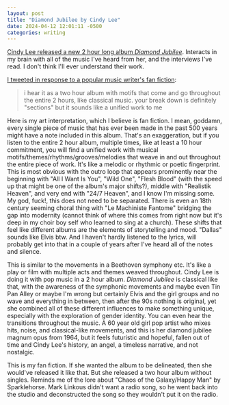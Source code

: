 ```yaml
---
layout: post
title: "Diamond Jubilee by Cindy Lee"
date: 2024-04-12 12:01:11 -0500
categories: writing
---
```


[Cindy Lee released a new 2 hour long album *Diamond Jubilee*](https://www.youtube.com/watch?v=_LJi5na897Y). Interacts in my brain with all of the music I've heard from her, and the interviews I've read. I don't think I'll ever understand their work.

[I tweeted in response to a popular music writer's fan fiction](https://twitter.com/greenie_bean/status/1778786401472938474):

> i hear it as a two hour album with motifs that come and go throughout the entire 2 hours, like classical music. your break down is definitely "sections" but it sounds like a unified work to me

Here is my art interpretation, which I believe is fan fiction. I mean, goddamn, every single piece of music that has ever been made in the past 500 years might have a note included in this album. That's an exaggeration, but if you listen to the entire 2 hour album, multiple times, like at least a 10 hour commitment, you will find a unified work with musical motifs/themes/rhythms/grooves/melodies that weave in and out throughout the entire piece of work. It's like a melodic or rhythmic or poetic fingerprint. This is most obvious with the outro loop that appears prominently near the beginning with "All I Want Is You", "Wild One", "Flesh Blood" (with the speed up that might be one of the album's major shifts?), middle with "Realistik Heaven", and very end with "24/7 Heaven", and I know I'm missing some. My god, fuck!, this does not need to be separated. There is even an 18th century seeming choral thing with "Le Machiniste Fantome" bridging the gap into modernity (cannot think of where this comes from right now but it's deep in my choir boy self who learned to sing at a church). These shifts that feel like different albums are the elements of storytelling and mood. "Dallas" sounds like Elvis btw. And I haven't hardly listened to the lyrics, will probably get into that in a couple of years after I've heard all of the notes and silence.

This is similar to the movements in a Beethoven symphony etc. It's like a play or film with multiple acts and themes weaved throughout. Cindy Lee is doing it with pop music in a 2 hour album. *Diamond Jubilee* is classical like that, with the awareness of the symphonic movements and maybe even Tin Pan Alley or maybe I'm wrong but certainly Elvis and the girl groups and no wave and everything in between, then after the 90s nothing is original, yet she combined all of these different influences to make something unique, especially with the exploration of gender identity. You can even hear the transitions throughout the music. A 60 year old girl pop artist who mixes hits, noise, and classical-like movements, and this is her diamond jubilee magnum opus from 1964, but it feels futuristic and hopeful, fallen out of time and Cindy Lee's history, an angel, a timeless narrative, and not nostalgic.

This is my fan fiction. If she wanted the album to be delineated, then she would've released it like that. But she released a two hour album without singles. Reminds me of the lore about "Chaos of the Galaxy/Happy Man" by Sparklehorse. Mark Linkous didn't want a radio song, so he went back into the studio and deconstructed the song so they wouldn't put it on the radio.
